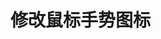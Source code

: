 # 修改鼠标手势图标

<vuep template="#modify-mouse"></vuep>
<script v-pre type="text/x-template" id="modify-mouse">
<style>
.pointer{
  cursor: pointer;
}.wait {
  cursor: wait;
}.text {
  cursor: text;
}.move {
  cursor: move;
}.not-allowed {
  cursor: not-allowed;
}.zidingyi {
  cursor: url(' # '); // # = 光标文件地址      (注意文件格式必须为：.cur 或 .ani)
}
</style>
<template>
<div class="modify-mouse">
  <a class="pointer">放上来pointer</a> |
  <a class="wait">放上来wait</a> |
  <a class="text">放上来text</a> |
  <a class="move">放上来move</a> |
  <a class="not-allowed">放上来not-allowed</a> |
  <a class="zidingyi">放上来「自定义」</a>
</div>
</template>
<script>
</script>